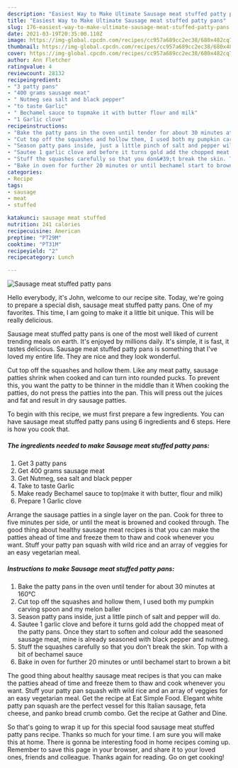 ```yaml
---
description: "Easiest Way to Make Ultimate Sausage meat stuffed patty pans"
title: "Easiest Way to Make Ultimate Sausage meat stuffed patty pans"
slug: 176-easiest-way-to-make-ultimate-sausage-meat-stuffed-patty-pans
date: 2021-03-19T20:35:00.110Z
image: https://img-global.cpcdn.com/recipes/cc957a689cc2ec38/680x482cq70/sausage-meat-stuffed-patty-pans-recipe-main-photo.jpg
thumbnail: https://img-global.cpcdn.com/recipes/cc957a689cc2ec38/680x482cq70/sausage-meat-stuffed-patty-pans-recipe-main-photo.jpg
cover: https://img-global.cpcdn.com/recipes/cc957a689cc2ec38/680x482cq70/sausage-meat-stuffed-patty-pans-recipe-main-photo.jpg
author: Ann Fletcher
ratingvalue: 4
reviewcount: 28132
recipeingredient:
- "3 patty pans"
- "400 grams sausage meat"
- " Nutmeg sea salt and black pepper"
- "to taste Garlic"
- " Bechamel sauce to topmake it with butter flour and milk"
- "1 Garlic clove"
recipeinstructions:
- "Bake the patty pans in the oven until tender for about 30 minutes at 160°C"
- "Cut top off the squashes and hollow them, I used both my pumpkin carving spoon and my melon baller"
- "Season patty pans inside, just a little pinch of salt and pepper will do."
- "Sautee 1 garlic clove and before it turns gold add the chopped meat of the patty pans. Once they start to soften and colour add the seasoned sausage meat, mine is already seasoned with black pepper and nutmeg."
- "Stuff the squashes carefully so that you don&#39;t break the skin. Top with a bit of bechamel sauce"
- "Bake in oven for further 20 minutes or until bechamel start to brown a bit"
categories:
- Recipe
tags:
- sausage
- meat
- stuffed

katakunci: sausage meat stuffed 
nutrition: 241 calories
recipecuisine: American
preptime: "PT29M"
cooktime: "PT31M"
recipeyield: "2"
recipecategory: Lunch

---
```



![Sausage meat stuffed patty pans](https://img-global.cpcdn.com/recipes/cc957a689cc2ec38/680x482cq70/sausage-meat-stuffed-patty-pans-recipe-main-photo.jpg)

Hello everybody, it's John, welcome to our recipe site. Today, we're going to prepare a special dish, sausage meat stuffed patty pans. One of my favorites. This time, I am going to make it a little bit unique. This will be really delicious.

Sausage meat stuffed patty pans is one of the most well liked of current trending meals on earth. It's enjoyed by millions daily. It's simple, it is fast, it tastes delicious. Sausage meat stuffed patty pans is something that I've loved my entire life. They are nice and they look wonderful.

Cut top off the squashes and hollow them. Like any meat patty, sausage patties shrink when cooked and can turn into rounded pucks. To prevent this, you want the patty to be thinner in the middle than it When cooking the patties, do not press the patties into the pan. This will press out the juices and fat and result in dry sausage patties.


To begin with this recipe, we must first prepare a few ingredients. You can have sausage meat stuffed patty pans using 6 ingredients and 6 steps. Here is how you cook that.

<!--inarticleads1-->

##### The ingredients needed to make Sausage meat stuffed patty pans:

1. Get 3 patty pans
1. Get 400 grams sausage meat
1. Get  Nutmeg, sea salt and black pepper
1. Take to taste Garlic
1. Make ready  Bechamel sauce to top(make it with butter, flour and milk)
1. Prepare 1 Garlic clove


Arrange the sausage patties in a single layer on the pan. Cook for three to five minutes per side, or until the meat is browned and cooked through. The good thing about healthy sausage meat recipes is that you can make the patties ahead of time and freeze them to thaw and cook whenever you want. Stuff your patty pan squash with wild rice and an array of veggies for an easy vegetarian meal. 

<!--inarticleads2-->

##### Instructions to make Sausage meat stuffed patty pans:

1. Bake the patty pans in the oven until tender for about 30 minutes at 160°C
1. Cut top off the squashes and hollow them, I used both my pumpkin carving spoon and my melon baller
1. Season patty pans inside, just a little pinch of salt and pepper will do.
1. Sautee 1 garlic clove and before it turns gold add the chopped meat of the patty pans. Once they start to soften and colour add the seasoned sausage meat, mine is already seasoned with black pepper and nutmeg.
1. Stuff the squashes carefully so that you don&#39;t break the skin. Top with a bit of bechamel sauce
1. Bake in oven for further 20 minutes or until bechamel start to brown a bit


The good thing about healthy sausage meat recipes is that you can make the patties ahead of time and freeze them to thaw and cook whenever you want. Stuff your patty pan squash with wild rice and an array of veggies for an easy vegetarian meal. Get the recipe at Eat Simple Food. Elegant white patty pan squash are the perfect vessel for this Italian sausage, feta cheese, and panko bread crumb combo. Get the recipe at Gather and Dine. 

So that's going to wrap it up for this special food sausage meat stuffed patty pans recipe. Thanks so much for your time. I am sure you will make this at home. There is gonna be interesting food in home recipes coming up. Remember to save this page in your browser, and share it to your loved ones, friends and colleague. Thanks again for reading. Go on get cooking!
